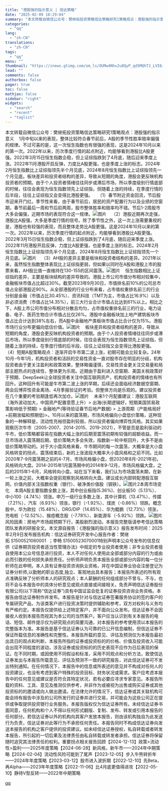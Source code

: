 ```yaml
---
title: "港股强的指示意义 | 信达策略"
date: "2025-02-09 18:29:04"
summary: "本文转载自微信公众号：樊继拓投资策略信达策略研究1策略观点：港股强的指示意义    1月中旬以来的表..."
categories:
  - "qq"
lang:
  - "zh-CN"
translations:
  - "zh-CN"
tags:
  - "qq"
menu: ""
thumbnail: "https://inews.gtimg.com/om_ls/OUMw4Nhv2u8QyP_qd5MQhTJ_LVI6inmoOPY6beM7jxRE4AA_640360/0"
lead: ""
comments: false
authorbox: false
pager: true
toc: false
mathjax: false
sidebar: "right"
widgets:
  - "search"
  - "recent"
  - "taglist"
---
```


本文转载自微信公众号：樊继拓投资策略信达策略研究1策略观点：港股强的指示意义    1月中旬以来的表现，整体比较符合春节前后，A股的季节性胜率赔率偏强的规律。不过可喜的是，这一次恒生指数也有很强的表现，这是2024年10月以来的第一次。2022年以来，历次季度行情的起点附近，均能够看到港股比A股更强。2022年3月15日恒生指数企稳，但上证综指跌到了4月底，随后迎来季度上涨。2022年11月港股开启反弹，力度比A股更强，也是季度上涨的标志。2024年2月恒生指数比上证综指领先半个月见底，2024年8月恒生指数比上证综指领先一个月见底。板块差异和投资者结构的差异，导致从短期的角度，港股会更反映机构投资者的预期。由于个人投资者情绪往往同步或滞后市场，所以季度级别行情底部的时候，往往会表现为恒生指数领先上证综指，但随着上涨的持续，在季度行情的后半段，往往上证综指又会变得比港股更强。    （1）春节附近资金回流，节后股市迎来开门红。季节性来看，由于春节前后，居民的资产配置行为以及业绩的空窗期，春节前最后一周和节后前两周，股市整体胜率和赔率均不错。节后1-2周股市大多会偏强，近期市场的表现符合这一规律。![图片](https://inews.gtimg.com/om_bt/OzI2DrxaGhuRUHdBpDMkX_KUrBA-LnUPoYnppbdcx-m5YAA/641)    （2）港股近期再次走强，港股比A股强，大多是季度行情的信号。除了季节性之外，这一次上涨需要重视的是，港股也有较强的表现，而且整体走势比A股更强。这是2024年10月以来的第一次。2022年以来，历次季度行情的起点附近，均能够看到港股比A股更强。2022年3月15日恒生指数企稳，但上证综指跌到了4月底，随后迎来季度上涨。2022年11月港股开启反弹，力度比A股更强，也是季度上涨的标志。2024年2月恒生指数比上证综指领先半个月见底，2024年8月恒生指数比上证综指领先一个月见底。![图片](https://inews.gtimg.com/om_bt/OmjiNn8ZfSS8EmvbXqsObbd_kwvxAejxkxahrhl-gXTTcAA/641)    （3）AH股的差异主要是板块和投资者结构的差异。2021年以来，虽然恒生指数整体表现比上证综指更弱，但如果以同时在A股和港股上市的股票来看，AH股比值一直维持在130-155的区间震荡。![图片](https://inews.gtimg.com/om_bt/OjSDmPtsdK0Gmrn3pqTLlWiHxD775-ZrGbFMDkv_6ChDcAA/641)    恒生指数相比上证综指的差异，主要是板块结构的差异导致的。港股上市公司市值分布相对较集中，金融板块市值占比超过30%。截至2023年9月30日，市值排名前10%的公司总市值占全部港股近90%。从全部港股的行业分布来看，占市值权重排名前三的行业分别是金融（市值占比30.45%）、资讯科技（TMT为主，市值占比16.9%）以及非必须消费（市值占比14.35%），前三大行业合计市值占比达到61%以上。相比之下，A股上市公司市值分布相对分散且均匀，占市值权重排名前三的行业，电力设备、电子、医药生物合计市值占比仅26%。港股中金融板块加上地产建筑板块市值占比合计达到38%左右，而A股中金融地产类板块市值占比合计仅为15%。港股市场行业分布更偏向低估价值。![图片](https://inews.gtimg.com/om_bt/OeLnEa6joC3l9WWrkXFLyw_pn21K1PQBRBtUX9epFtXBcAA/641)    板块差异和投资者结构的差异，导致从短期的角度，港股会更反映机构投资者的预期。由于个人投资者情绪往往同步或滞后市场，所以季度级别行情底部的时候，往往会表现为恒生指数领先上证综指，但随着上涨的持续，在季度行情的后半段，往往上证综指又会变得比港股更强。    （4）短期A股策略观点：逐渐开启牛市第二波上涨，初期可能会比较复杂。24年10月-今年1月，机构投资者和活跃的交易性资金一直对股市存在明显的分歧，机构投资者由于更关注盈利和政策效果，整体略偏谨慎，交易性资金更关注交易量和局部主题热点的连续性，整体更为乐观。近期由于盈利进入空窗期、美国关税政策好于预期、DeepSeek让全球投资者关注中国互联网资产，机构投资者的情绪也有所回升。这种回升有可能是牛市第二波上涨的早期，后续还会面临经济数据空窗期、两会后博弈性资金离场、4月季报验证的考验。但整体方向是乐观的。建议投资者在几个重要的考验期逢低再次加仓。![图片](https://inews.gtimg.com/om_bt/OBGcBOR-WimKYESblM-KAkzMD6iCMDbjkJeKmSQYxksZ4AA/641)    未来1个月配置建议：港股互联网（海外波动加大，中国资产配置意愿上升）> 出海(长期逻辑好，短期美国贸易政策影响低于预期) > 金融地产(等待验证春节后地产数据) > 上游周期（产能格局好+前期涨幅和预期低)>。10月以来的震荡期，市场风格偏向小盘低价策略，这种现象的一种解释是，流动性充裕但盈利较弱，所以投资者偏向博弈性风格。其实如果观察历次牛市（2005-2007、2014-2015、2019-2021），不管是否是盈利驱动的牛市，低价策略都容易在指数大幅上涨的后期至震荡初期有较强的超额收益。而一旦市场进入震荡期后期，低价策略大多会失效，指数新一轮中枢回升，大多不是由低价策略带动的。对于大小盘风格来看，牛市期间的每一次震荡，大概率是大小盘风格转变的拐点，震荡结束后，新的上涨波段大概率大小盘风格和之前不同。比如2020年7-9月震荡期之前的4-7月，市场风格偏小盘，但2020年8月-2021年初，风格转向大盘。2014-2015年1月震荡期中的2014年9-12月，市场风格偏大盘，之后的2015年1-6月，风格转向小盘。站在当下来看，我们认为市场震荡末期，在新一轮上涨之前，大概率会提前观察到风格转向大盘。建议成长内部转配港股互联网，价值内部关注指数权重（银行）、破净类价值股（钢铁）。![图片](https://inews.gtimg.com/om_bt/OmsVnAU2wTZRwPNYRW-yEAp6SWL8pCrkA6MU-W7_jyqN0AA/641)2本周市场变化    本周A股主要指数全数上涨，其中创业板指(5.36%)、创业板50（5.13%）、中小100（4.74%）领涨。申万一级行业多数上涨，其中计算机（13.47%）、传媒（7.21%）、汽车（6.93%）领涨，银行（-1.92%）、煤炭（-0.86%）领跌。概念股中，华为欧拉（15.48%）、DRG/DIP（14.85%）、华为鲲鹏（12.73%）领涨，充电桩（-12.52%）、猴痘概念股（-7.78%）、新能源车（-5.92%）领跌。![图片](https://inews.gtimg.com/om_bt/O9STUZtGExggzmV0bbc38mBL5xI9qF2hKs_cw69oM_iXAAA/641)风险因素：房地产市场超预期下行，美股剧烈波动。本报告完整版请参考信达策略团队发表的研报全文。本文源自报告：《港股强的指示意义》报告发布时间：2025年2月9日发布报告机构：信达证券研究开发中心报告作者：樊继拓 S1500521060001  ；李畅 S1500523070001特别声明本公众号发布的信息仅供《证券期货投资者适当性管理办法》中规定的专业投资者使用；非专业投资者擅自使用本公众号信息进行投资，本人不对任何人使用此全部或部分内容的行为或由此而引致的任何损失承担责任。分析师声明负责本报告全部或部分内容的每一位分析师在此申明，本人具有证券投资咨询执业资格，并在中国证券业协会注册登记为证券分析师,以勤勉的职业态度,独立、客观地出具本报告；本报告所表述的所有观点准确反映了分析师本人的研究观点；本人薪酬的任何组成部分不曾与，不与，也将不会与本报告中的具体分析意见或观点直接或间接相关。免责声明信达证券股份有限公司(以下简称“信达证券”)具有中国证监会批复的证券投资咨询业务资格。本报告由信达证券制作并发布。本报告是针对与信达证券签署服务协议的签约客户的专属研究产品，为该类客户进行投资决策时提供辅助和参考，双方对权利与义务均有严格约定。本报告仅提供给上述特定客户，并不面向公众发布。信达证券不会因接收人收到本报告而视其为本公司的当然客户。客户应当认识到有关本报告的电话、短信、邮件提示仅为研究观点的简要沟通，对本报告的参考使用须以本报告的完整版本为准。本报告是基于信达证券认为可靠的已公开信息编制，但信达证券不保证所载信息的准确性和完整性。本报告所载的意见、评估及预测仅为本报告最初出具日的观点和判断，本报告所指的证券或投资标的的价格、价值及投资收入可能会出现不同程度的波动，涉及证券或投资标的的历史表现不应作为日后表现的保证。在不同时期，或因使用不同假设和标准，采用不同观点和分析方法，致使信达证券发出与本报告所载意见、评估及预测不一致的研究报告，对此信达证券可不发出特别通知。在任何情况下，本报告中的信息或所表述的意见并不构成对任何人的投资建议，也没有考虑到客户特殊的投资目标、财务状况或需求。客户应考虑本报告中的任何意见或建议是否符合其特定状况，若有必要应寻求专家意见。本报告所载的资料、工具、意见及推测仅供参考，并非作为或被视为出售或购买证券或其他投资标的的邀请或向人做出邀请。在法律允许的情况下，信达证券或其关联机构可能会持有报告中涉及的公司所发行的证券并进行交易，并可能会为这些公司正在提供或争取提供投资银行业务服务。本报告版权仅为信达证券所有。未经信达证券书面同意，任何机构和个人不得以任何形式翻版、复制、发布、转发或引用本报告的任何部分。若信达证券以外的机构向其客户发放本报告，则由该机构独自为此发送行为负责，信达证券对此等行为不承担任何责任。本报告同时不构成信达证券向发送本报告的机构之客户提供的投资建议。如未经信达证券授权，私自转载或者转发本报告，所引起的一切后果及法律责任由私自转载或转发者承担。信达证券将保留随时追究其法律责任的权利。重要拐点相关报告回顾【2024-12-13】政策>流动性>盈利——2025年度策略【2024-06-28】新风格，新牛市——2024年中期策略【2024-02-04】流动性风险可能到了尾声【2023-12-05】步入牛熊转折年——2024年年度策略【2023-03-12】股市进入波折期【2022-12-10】先Beta，再Alpha——2023年年度策略【2022-11-06】比4月底更值得进攻【2022-05-10】静待V型反转——2022年中期策略

[qq](https://new.qq.com/rain/a/20250209A054V900)
